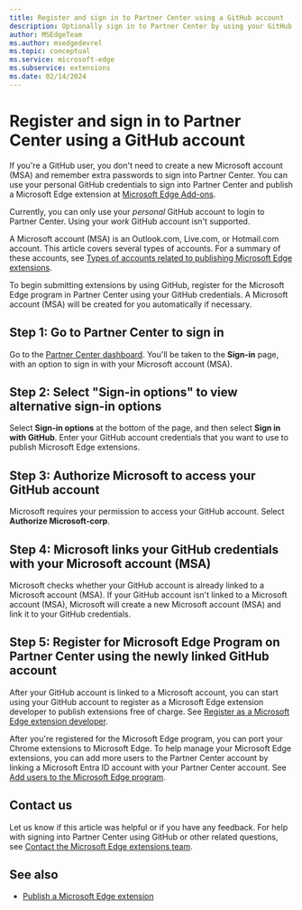 ```yaml
---
title: Register and sign in to Partner Center using a GitHub account
description: Optionally sign in to Partner Center by using your GitHub account credentials, to publish Microsoft Edge extensions (add-ons).
author: MSEdgeTeam
ms.author: msedgedevrel
ms.topic: conceptual
ms.service: microsoft-edge
ms.subservice: extensions
ms.date: 02/14/2024
---
```

# Register and sign in to Partner Center using a GitHub account

If you're a GitHub user, you don't need to create a new Microsoft account (MSA) and remember extra passwords to sign into Partner Center.  You can use your personal GitHub credentials to sign into Partner Center and publish a Microsoft Edge extension at [Microsoft Edge Add-ons](https://microsoftedge.microsoft.com/addons/).

Currently, you can only use your _personal_ GitHub account to login to Partner Center. Using your _work_ GitHub account isn't supported.

A Microsoft account (MSA) is an Outlook.com, Live.com, or Hotmail.com account. This article covers several types of accounts. For a summary of these accounts, see [Types of accounts related to publishing Microsoft Edge extensions](create-dev-account.md#types-of-accounts-related-to-publishing-microsoft-edge-extensions).

To begin submitting extensions by using GitHub, register for the Microsoft Edge program in Partner Center using your GitHub credentials. A Microsoft account (MSA) will be created for you automatically if necessary.


<!-- ====================================================================== -->
## Step 1: Go to Partner Center to sign in

Go to the [Partner Center dashboard](https://partner.microsoft.com/dashboard/microsoftedge/overview). You'll be taken to the **Sign-in** page, with an option to sign in with your Microsoft account (MSA).


<!-- ====================================================================== -->
## Step 2: Select "Sign-in options" to view alternative sign-in options

Select **Sign-in options** at the bottom of the page, and then select **Sign in with GitHub**.  Enter your GitHub account credentials that you want to use to publish Microsoft Edge extensions.


<!-- ====================================================================== -->
## Step 3: Authorize Microsoft to access your GitHub account

Microsoft requires your permission to access your GitHub account.  Select **Authorize Microsoft-corp**.


<!-- ====================================================================== -->
## Step 4: Microsoft links your GitHub credentials with your Microsoft account (MSA)

Microsoft checks whether your GitHub account is already linked to a Microsoft account (MSA).  If your GitHub account isn't linked to a Microsoft account (MSA), Microsoft will create a new Microsoft account (MSA) and link it to your GitHub credentials.


<!-- ====================================================================== -->
## Step 5: Register for Microsoft Edge Program on Partner Center using the newly linked GitHub account

After your GitHub account is linked to a Microsoft account, you can start using your GitHub account to register as a Microsoft Edge extension developer to publish extensions free of charge.  See [Register as a Microsoft Edge extension developer](create-dev-account.md).

After you're registered for the Microsoft Edge program, you can port your Chrome extensions to Microsoft Edge.  To help manage your Microsoft Edge extensions, you can add more users to the Partner Center account by linking a Microsoft Entra ID account with your Partner Center account.  See [Add users to the Microsoft Edge program](aad-account.md).


<!-- ====================================================================== -->
## Contact us

Let us know if this article was helpful or if you have any feedback.  For help with signing into Partner Center using GitHub or other related questions, see [Contact the Microsoft Edge extensions team](../contact.md).


<!-- ====================================================================== -->
## See also

*  [Publish a Microsoft Edge extension](publish-extension.md)

